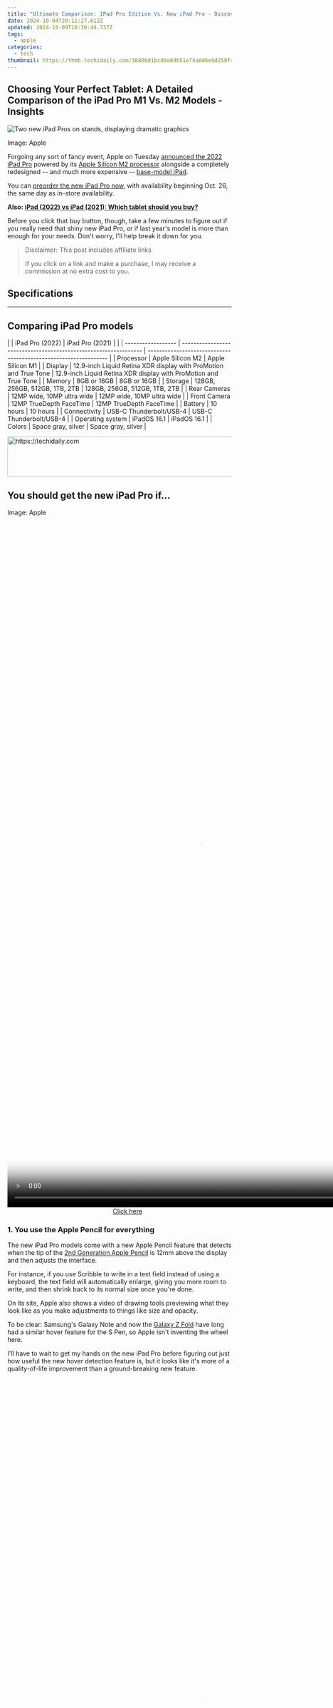 ```yaml
---
title: "Ultimate Comparison: IPad Pro Edition Vs. New iPad Pro - Discovering Your Perfect High-End Tablet Match"
date: 2024-10-04T20:11:27.612Z
updated: 2024-10-09T18:30:44.737Z
tags:
  - apple
categories:
  - tech
thumbnail: https://thmb.techidaily.com/38800d1bcd9a0db51e74a8d6e9d259f45c0a81d4cc5911dccf11c067ddd27a33.jpg
---
```


## Choosing Your Perfect Tablet: A Detailed Comparison of the iPad Pro M1 Vs. M2 Models - Insights

![Two new iPad Pros on stands, displaying dramatic graphics](https://www.zdnet.com/a/img/resize/79da16eeeffda843c3b405a0acd431c2b3a28d12/2022/10/18/3845e1b0-28aa-4455-b84c-ba7a8752efa2/apple-ipad-pro-magic-keyboard-m2-hero-2up-221018.jpg?auto=webp&precrop=1960,1101,x0,y138&width=1280)

Image: Apple

Forgoing any sort of fancy event, Apple on Tuesday [announced the 2022 iPad Pro](https://www.zdnet.com/article/apples-new-ipad-pro-comes-with-the-m2-chip/) powered by its [Apple Silicon M2 processor](https://www.zdnet.com/article/everything-you-need-to-know-about-the-apple-m2-chip/) alongside a completely redesigned -- and much more expensive -- [base-model iPad](https://www.zdnet.com/article/apple-reveals-the-new-completely-redesigned-ipad/). 

You can [preorder the new iPad Pro now](https://apple.sjv.io/c/159047/435031/7613?&sharedId=zdnet&u=https%3A%2F%2Fwww.apple.com%2Fshop%2Fbuy-ipad%2Fipad-pro%2F12.9-inch-display-1tb-space-gray-wifi-cellular&subId1=zd-%5F%5FCOM%5FCLICK%5FID%5F%5F-dtp), with availability beginning Oct. 26, the same day as in-store availability. 

**Also:** [**iPad (2022) vs iPad (2021): Which tablet should you buy?**](https://www.zdnet.com/article/ipad-2022-vs-ipad-2021-which-tablet-should-you-buy/)

Before you click that buy button, though, take a few minutes to figure out if you really need that shiny new iPad Pro, or if last year's model is more than enough for your needs. Don't worry, I'll help break it down for you.

>  Disclaimer: This post includes affiliate links
>
>  If you click on a link and make a purchase, I may receive a commission at no extra cost to you.
>

##  Specifications

---

## Comparing iPad Pro models

| |  iPad Pro (2022) | iPad Pro (2021)                                                  |                                                                  |
| ------------------ | ---------------------------------------------------------------- | ---------------------------------------------------------------- |
| Processor          | Apple Silicon M2                                                 | Apple Silicon M1                                                 |
| Display            | 12.9-inch Liquid Retina XDR display with ProMotion and True Tone | 12.9-inch Liquid Retina XDR display with ProMotion and True Tone |
| Memory             | 8GB or 16GB                                                      | 8GB or 16GB                                                      |
| Storage            | 128GB, 256GB, 512GB, 1TB, 2TB                                    | 128GB, 256GB, 512GB, 1TB, 2TB                                    |
| Rear Cameras       | 12MP wide, 10MP ultra wide                                       | 12MP wide, 10MP ultra wide                                       |
| Front Camera       | 12MP TrueDepth FaceTime                                          | 12MP TrueDepth FaceTime                                          |
| Battery            | 10 hours                                                         | 10 hours                                                         |
| Connectivity       | USB-C Thunderbolt/USB-4                                          | USB-C Thunderbolt/USB-4                                          |
| Operating system   | iPadOS 16.1                                                      | iPadOS 16.1                                                      |
| Colors             | Space gray, silver                                               | Space gray, silver                                               |

<!-- affiliate ads begin -->
<a href="https://appsumo.8odi.net/c/5597632/2151854/7443" target="_top" id="2151854">
  <img src="//a.impactradius-go.com/display-ad/7443-2151854" border="0" alt="https://techidaily.com" width="600" height="90"/>
</a>
<img height="0" width="0" src="https://appsumo.8odi.net/i/5597632/2151854/7443" style="position:absolute;visibility:hidden;" border="0" />
<!-- affiliate ads end -->

##  You should get the new iPad Pro if…

Image: Apple

<!-- affiliate ads begin -->
<span id="1834903">
					<video width="864" height="1536" style="cursor:pointer"
           poster="//a.impactradius-go.com/display-clicktoplayimage/1834903.png"
           onclick="if(!this.playClicked){this.play();this.setAttribute('controls',true);this.playClicked=true;}">
	   <source src="//a.impactradius-go.com/display-ad/16836-1834903">
	   <img src="//a.impactradius-go.com/display-clicktoplayimage/1834903.png" style="border: none; height: 100%; width: 100%; object-fit: contain">
	</video>
	<div style="width:540px;text-align:center"><a href="javascript:window.open(decodeURIComponent('https%3A%2F%2F25home.pxf.io%2Fc%2F5597632%2F1834903%2F16836'), '_blank');void(0);">Click here</a></div>
</span>
<img height="0" width="0" src="https://imp.pxf.io/i/5597632/1834903/16836" style="position:absolute;visibility:hidden;" border="0" />
<!-- affiliate ads end -->

###  1\. You use the Apple Pencil for everything

The new iPad Pro models come with a new Apple Pencil feature that detects when the tip of the [2nd Generation Apple Pencil](https://apple.sjv.io/c/159047/435031/7613?&sharedId=zdnet&u=https%3A%2F%2Fwww.apple.com%2Fshop%2Fproduct%2FMU8F2AM%2FA%2Fapple-pencil-2nd-generation&subId1=zd-%5F%5FCOM%5FCLICK%5FID%5F%5F-dtp) is 12mm above the display and then adjusts the interface. 

For instance, if you use Scribble to write in a text field instead of using a keyboard, the text field will automatically enlarge, giving you more room to write, and then shrink back to its normal size once you're done.

On its site, Apple also shows a video of drawing tools previewing what they look like as you make adjustments to things like size and opacity. 

To be clear: Samsung's Galaxy Note and now the [Galaxy Z Fold](https://www.zdnet.com/article/samsung-galaxy-z-fold-4-review/) have long had a similar hover feature for the S Pen, so Apple isn't inventing the wheel here.

I'll have to wait to get my hands on the new iPad Pro before figuring out just how useful the new hover detection feature is, but it looks like it's more of a quality-of-life improvement than a ground-breaking new feature. 

<!-- affiliate ads begin -->
<span id="1531879">
					<video width="864" height="1536" style="cursor:pointer"
           poster="//a.impactradius-go.com/display-clicktoplayimage/1531879.png"
           onclick="if(!this.playClicked){this.play();this.setAttribute('controls',true);this.playClicked=true;}">
	   <source src="//a.impactradius-go.com/display-ad/16446-1531879">
	   <img src="//a.impactradius-go.com/display-clicktoplayimage/1531879.png" style="border: none; height: 100%; width: 100%; object-fit: contain">
	</video>
	<div style="width:540px;text-align:center"><a href="javascript:window.open(decodeURIComponent('https%3A%2F%2Flaganoo.pxf.io%2Fc%2F5597632%2F1531879%2F16446'), '_blank');void(0);">Click here</a></div>
</span>
<img height="0" width="0" src="https://imp.pxf.io/i/5597632/1531879/16446" style="position:absolute;visibility:hidden;" border="0" />
<!-- affiliate ads end -->

###  2\. You plan on fully taking advantage of iPadOS 16 when it's finished

With the release of [iPadOS 16](https://www.zdnet.com/home-and-office/ipados-16-preview-hands-on-a-transformative-update-for-the-ipad/) on Oct. 24, newer iPad Pro models and the latest iPad Air will gain Stage Manager, a feature that brings a new multitasking experience to Apple's tablets. But not all of those tablets are created equal, with only the models equipped with M1 and M2 chips getting true external monitor support. 

The combination of Stage Manager and external monitor support means you can have up to eight apps open and in use on the iPad Pro at the same time. This, of course, will tax the performance of the tablet, and Apple's M2 processor is the most capable when it comes to powering through whatever you throw at it. 

According to Apple's Oct. 18 release, the M2-powered iPad Pro is 15% faster than last year's M1 iPad Pro. The new processor also provides a 50% boost for memory bandwidth, something you'll surely need for multitasking with a large number of apps. 

If you plan on taking full advantage of Stage Manager and don't want to run into any performance issues, now or down the road with future software features, the M2 iPad Pro makes a ton of sense. 

### 3\. You need the latest connectivity tech

The new iPad Pro models come with support for Wi-Fi 6E -- the latest and fastest Wi-Fi standard available -- along with 5G cellular connectivity. Support for 5G isn't new, but Wi-Fi 6E is, and it's something that future-proofs your investment, or if you already have a Wi-Fi 6E system in your home, allows you to take full advantage of the increased speeds and performance improvements. 

I currently own the [2021 iPad Pro](https://www.zdnet.com/product/apple-ipad-pro-2021/) \-- it's easily my favorite computer and something I use every single day. I'm not sold on the performance boost, and I don't use the Apple Pencil a whole lot to take advantage of the new features there, but if Apple offered more than $500 for my trade-in (I paid $2,000 for the 1TB 5G model), I'd strongly consider getting the M2 iPad Pro just for Wi-Fi 6E. 

**Also:** [**How to use an iPad Pro to power your home office**](https://www.zdnet.com/article/how-to-use-an-ipad-pro-to-power-your-home-office/)

[Apple iPad Pro (2022) $799 at Apple](https://apple.sjv.io/c/159047/435031/7613?&sharedId=zdnet&u=https%3A%2F%2Fwww.apple.com%2Fshop%2Fbuy-ipad%2Fipad-pro%2F11-inch-display-1tb-space-gray-wifi-cellular&subId1=zd-%5F%5FCOM%5FCLICK%5FID%5F%5F-dtp)

<!-- affiliate ads begin -->
<a href="https://aligracehair.sjv.io/c/5597632/1938677/19272" target="_top" id="1938677">
  <img src="//a.impactradius-go.com/display-ad/19272-1938677" border="0" alt="https://techidaily.com" width="300" height="90"/>
</a>
<img height="0" width="0" src="https://aligracehair.sjv.io/i/5597632/1938677/19272" style="position:absolute;visibility:hidden;" border="0" />
<!-- affiliate ads end -->

## You should get last year's iPad Pro if…

iPadOS 16 with external monitor support on the 2021 iPad Pro.

Jason Cipriani/ZDNet

### 1\. You're on the hunt for a good deal

When new hardware is announced, older hardware -- in this case, the 2021 iPad Pro -- usually receives some sort of price cut. 

A quick look on [Best Buy's website](https://shop-links.co/link/?url=https%3A%2F%2Fwww.bestbuy.com%2Fsite%2Fapple-11-inch-ipad-pro-with-wi-fi-128gb-space-gray%2F4265400.p%3FskuId%3D4265400&publisher_slug=itechdaily19598&exclusive=1) doesn't reflect any price changes so far, but it's only a matter of time before retailers start clearing out old inventory in order to make room for Apple's newest tablets. 

Don't bother looking on Apple's website, as the company has already removed the 2021 iPad Pro from the store. 

However, Amazon is taking a couple hundred dollars off the price of Wi-Fi models. For example, the [512GB 2021 iPad Pro is marked down to $1,199](https://buy.geni.us/Proxy.ashx?TSID=368250&GR%5FURL=https%3A%2F%2Fwww.amazon.com%2F2021-Apple-12-9-inch-Wi%E2%80%91Fi-512GB%2Fdp%2FB0932FH25J%2F%3Ftag%3Dzd-buy-button-20%26ascsubtag%3D%5F%5FCOM%5FCLICK%5FID%5F%5F%7C5b56ea44-3086-429b-9d1a-526601aeb73c%7Cdtp&dtb=1) instead of $1,399\. The [1TB model starts at $1,599](https://buy.geni.us/Proxy.ashx?TSID=368250&GR%5FURL=https%3A%2F%2Fwww.amazon.com%2F2021-Apple-12-9-inch-Wi%E2%80%91Fi-512GB%2Fdp%2FB0932N7NFG%2F%3Ftag%3Dzd-buy-button-20%26ascsubtag%3D%5F%5FCOM%5FCLICK%5FID%5F%5F%7C5b56ea44-3086-429b-9d1a-526601aeb73c%7Cdtp&dtb=1) if you need more storage. 

**Also:** [**How to turn your old devices into Amazon gift cards**](https://www.zdnet.com/article/how-to-turn-your-old-devices-into-amazon-gift-cards/)

### 2\. You don't need all of that performance

Even though Apple removed true external monitor support from iPadOS 16 during the beta process, I never felt that my M1 iPad Pro was underpowered during my early testing of the unfinished operating system. 

And while the M2 processor is sure to bring some performance gains, I'm not sold that the 15% improvement is enough to warrant upgrading from the M1 iPad Pro. 

What that means to someone who doesn't have an iPad Pro is that you should see similar and totally acceptable performance from the 2021 iPad Pro. 

Not only that, but the iPad Pro's hardware has been overpowered for years now, with users have been begging Apple to add more features and capabilities to iPadOS. And even though Stage Manager promises to do just that, I'm not convinced that the iPad Pro's hardware has finally met its match. 

### 3\. You don't want the new fancy Apple Pencil features

Outside of improved Wi-Fi and a faster processor, the only other notable feature coming to the new iPad Pro is the Apple Pencil's hover feature. If you're someone who doesn't use an Apple Pencil, or you only use one sparingly, then the 2022 iPad Pro doesn't really bring any extra value to the table over the 2021 model. 

You can use the [second-generation Apple Pencil](https://buy.geni.us/Proxy.ashx?TSID=368250&GR%5FURL=https%3A%2F%2Fwww.amazon.com%2FApple-MU8F2AM-A-Pencil-Generation%2Fdp%2FB07K1WWBJK%3Ftag%3Dzd-buy-button-20%26ascsubtag%3D%5F%5FCOM%5FCLICK%5FID%5F%5F%7C5b56ea44-3086-429b-9d1a-526601aeb73c%7Cdtp&dtb=1) with the 2021 iPad Pro to write, scribble, or draw in whatever apps you need to. And for a lot of people, that's more than good enough.

[Apple iPad Pro (2021) $702.02 at Amazon](https://buy.geni.us/Proxy.ashx?TSID=368250&GR%5FURL=https%3A%2F%2Fwww.amazon.com%2Fdp%2FB0932B5NVD%3FlinkCode%3Dogi%26th%3D1%26psc%3D1%26tag%3Dzd-buy-button-20%26ascsubtag%3D%5F%5FCOM%5FCLICK%5FID%5F%5F%7C5b56ea44-3086-429b-9d1a-526601aeb73c%7Cdtp&dtb=1)

#### Featured reviews

[One of the best smart thermostats I've tested is not made by Ecobee or Amazon](https://www.zdnet.com/article/one-of-the-best-smart-thermostats-ive-tested-is-not-made-by-ecobee-or-amazon/ "One of the best smart thermostats I've tested is not made by Ecobee or Amazon")

[I demoed Apple's standard iPhone 16 and didn't envy the Pro models at all](https://www.zdnet.com/article/i-upgraded-to-the-iphone-16-plus-heres-why-its-the-model-most-people-should-buy/ "I demoed Apple's standard iPhone 16 and didn't envy the Pro models at all")

[This Lenovo laptop that transforms into an Android tablet is the most clever device I've tested](https://www.zdnet.com/article/i-tested-lenovos-windows-laptop-that-doubles-as-an-android-tablet-and-it-has-so-much-potential/ "This Lenovo laptop that transforms into an Android tablet is the most clever device I've tested")

[Forget Apple Watch Series 10: The Oura Ring is my go-to health tracker for one obvious reason](https://www.zdnet.com/article/forget-apple-watch-series-10-the-oura-ring-is-my-go-to-health-tracker-for-one-obvious-reason/ "Forget Apple Watch Series 10: The Oura Ring is my go-to health tracker for one obvious reason")

* [One of the best smart thermostats I've tested is not made by Ecobee or Amazon](https://www.zdnet.com/article/one-of-the-best-smart-thermostats-ive-tested-is-not-made-by-ecobee-or-amazon/ "One of the best smart thermostats I've tested is not made by Ecobee or Amazon")
* [I demoed Apple's standard iPhone 16 and didn't envy the Pro models at all](https://www.zdnet.com/article/i-upgraded-to-the-iphone-16-plus-heres-why-its-the-model-most-people-should-buy/ "I demoed Apple's standard iPhone 16 and didn't envy the Pro models at all")
* [This Lenovo laptop that transforms into an Android tablet is the most clever device I've tested](https://www.zdnet.com/article/i-tested-lenovos-windows-laptop-that-doubles-as-an-android-tablet-and-it-has-so-much-potential/ "This Lenovo laptop that transforms into an Android tablet is the most clever device I've tested")
* [Forget Apple Watch Series 10: The Oura Ring is my go-to health tracker for one obvious reason](https://www.zdnet.com/article/forget-apple-watch-series-10-the-oura-ring-is-my-go-to-health-tracker-for-one-obvious-reason/ "Forget Apple Watch Series 10: The Oura Ring is my go-to health tracker for one obvious reason")

<ins class="adsbygoogle"
     style="display:block"
     data-ad-format="autorelaxed"
     data-ad-client="ca-pub-7571918770474297"
     data-ad-slot="1223367746"></ins>

<ins class="adsbygoogle"
     style="display:block"
     data-ad-client="ca-pub-7571918770474297"
     data-ad-slot="8358498916"
     data-ad-format="auto"
     data-full-width-responsive="true"></ins>

<span class="atpl-alsoreadstyle">Also read:</span>
<div><ul>
<li><a href="https://extra-support.techidaily.com/new-play-every-game-at-home-nba-streaming-made-simple-top-15/"><u>[New] Play Every Game at Home NBA Streaming Made Simple (Top 15)</u></a></li>
<li><a href="https://facebook-video-share.techidaily.com/new-unlock-youtube-beats-26-favorite-audio-splitters-at-zero-cost/"><u>[New] Unlock YouTube Beats 26 Favorite Audio Splitters at Zero Cost</u></a></li>
<li><a href="https://some-techniques.techidaily.com/updated-ideal-6-networks-for-thriving-business-ventures/"><u>[Updated] Ideal 6 Networks for Thriving Business Ventures</u></a></li>
<li><a href="https://pokemon-go-android.techidaily.com/can-i-use-itools-gpx-file-to-catch-the-rare-pokemon-on-realme-c33-2023-drfone-by-drfone-virtual-android/"><u>Can I use iTools gpx file to catch the rare Pokemon On Realme C33 2023 | Dr.fone</u></a></li>
<li><a href="https://tech-haven.techidaily.com/cracking-the-code-on-ai-regulation-urgency-dissecting-why-openais-chief-is-pushing-for-change/"><u>Cracking the Code on AI Regulation Urgency: Dissecting Why OpenAI's Chief Is Pushing for Change</u></a></li>
<li><a href="https://screen-activity-recording.techidaily.com/digital-leaders-the-top-10-online-video-recorder-apps/"><u>Digital Leaders The Top 10 Online Video Recorder Apps</u></a></li>
<li><a href="https://tech-hub.techidaily.com/elevate-your-workflow-with-ai-the-ultimate-guide-to-using-chatgpt-as-a-virtual-assistant/"><u>Elevate Your Workflow with AI: The Ultimate Guide to Using ChatGPT as a Virtual Assistant</u></a></li>
<li><a href="https://tech-hub.techidaily.com/elevating-chatgpt-explore-how-custom-gpt-models-deliver-breakthrough-performance/"><u>Elevating ChatGPT: Explore How Custom GPT Models Deliver Breakthrough Performance</u></a></li>
<li><a href="https://tech-hub.techidaily.com/enhance-your-android-experience-with-bing-ai-chat-installation-and-tips/"><u>Enhance Your Android Experience with Bing AI Chat: Installation and Tips</u></a></li>
<li><a href="https://buynow-reviews.techidaily.com/essential-enhancements-and-gadgets-for-the-oculus-quest-2-2023-edition/"><u>Essential Enhancements & Gadgets for the Oculus Quest 2 - 2023 Edition</u></a></li>
<li><a href="https://tech-hub.techidaily.com/essential-security-risks-to-consider-for-personal-information-when-engaging-with-chatbots/"><u>Essential Security Risks to Consider for Personal Information When Engaging With Chatbots</u></a></li>
<li><a href="https://tech-hub.techidaily.com/ethical-use-of-ai-in-writing-lessons-from-chatgpt-experts/"><u>Ethical Use of AI in Writing: Lessons From ChatGPT Experts</u></a></li>
<li><a href="https://tech-hub.techidaily.com/exploring-the-advantages-choose-claude-3-over-chatgpt-for-better-results/"><u>Exploring the Advantages: Choose Claude 3 Over ChatGPT for Better Results</u></a></li>
<li><a href="https://tech-hub.techidaily.com/exploring-the-best-ai-gpt-versus-bing-ai-and-google-bard/"><u>Exploring the Best AI: GPT Versus Bing AI and Google Bard</u></a></li>
<li><a href="https://tech-hub.techidaily.com/exploring-the-operations-of-ai-black-boxes-simplified/"><u>Exploring the Operations of AI Black Boxes Simplified</u></a></li>
<li><a href="https://tech-hub.techidaily.com/exploring-the-world-of-ai-chatbots-why-businesses-and-consumers-love-them/"><u>Exploring the World of AI Chatbots - Why Businesses and Consumers Love Them</u></a></li>
<li><a href="https://techtrends.techidaily.com/official-steps-for-combining-mobile-tech-with-oculus-quest-2-interface/"><u>Official Steps for Combining Mobile Tech with Oculus Quest 2 Interface</u></a></li>
<li><a href="https://extra-lessons.techidaily.com/revolutionize-your-workflow-best-free-3d-text-files/"><u>Revolutionize Your Workflow Best FREE 3D Text Files</u></a></li>
<li><a href="https://win11-tips.techidaily.com/secure-file-storage-implementing-windows-folder-restrictions/"><u>Secure File Storage: Implementing Window's Folder Restrictions</u></a></li>
</ul></div>

